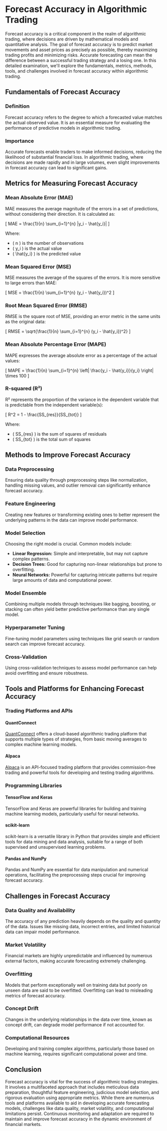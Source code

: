 # Forecast Accuracy in Algorithmic Trading

Forecast accuracy is a critical component in the realm of algorithmic trading, where decisions are driven by mathematical models and quantitative analysis. The goal of forecast accuracy is to predict market movements and asset prices as precisely as possible, thereby maximizing trading profits and minimizing risks. Accurate forecasting can mean the difference between a successful trading strategy and a losing one. In this detailed examination, we'll explore the fundamentals, metrics, methods, tools, and challenges involved in forecast accuracy within algorithmic trading.

## Fundamentals of Forecast Accuracy

### Definition
Forecast accuracy refers to the degree to which a forecasted value matches the actual observed value. It is an essential measure for evaluating the performance of predictive models in algorithmic trading.

### Importance
Accurate forecasts enable traders to make informed decisions, reducing the likelihood of substantial financial loss. In algorithmic trading, where decisions are made rapidly and in large volumes, even slight improvements in forecast accuracy can lead to significant gains.

## Metrics for Measuring Forecast Accuracy

### Mean Absolute Error (MAE)
MAE measures the average magnitude of the errors in a set of predictions, without considering their direction. It is calculated as:

\[ MAE = \frac{1}{n} \sum_{i=1}^{n} |y_i - \hat{y_i}| \]

Where:
- \( n \) is the number of observations
- \( y_i \) is the actual value
- \( \hat{y_i} \) is the predicted value

### Mean Squared Error (MSE)
MSE measures the average of the squares of the errors. It is more sensitive to large errors than MAE:

\[ MSE = \frac{1}{n} \sum_{i=1}^{n} (y_i - \hat{y_i})^2 \]

### Root Mean Squared Error (RMSE)
RMSE is the square root of MSE, providing an error metric in the same units as the original data:

\[ RMSE = \sqrt{\frac{1}{n} \sum_{i=1}^{n} (y_i - \hat{y_i})^2} \]

### Mean Absolute Percentage Error (MAPE)
MAPE expresses the average absolute error as a percentage of the actual values:

\[ MAPE = \frac{1}{n} \sum_{i=1}^{n} \left| \frac{y_i - \hat{y_i}}{y_i} \right| \times 100 \]

### R-squared (R²)
R² represents the proportion of the variance in the dependent variable that is predictable from the independent variable(s):

\[ R^2 = 1 - \frac{SS_{res}}{SS_{tot}} \]

Where:
- \( SS_{res} \) is the sum of squares of residuals
- \( SS_{tot} \) is the total sum of squares

## Methods to Improve Forecast Accuracy

### Data Preprocessing
Ensuring data quality through preprocessing steps like normalization, handling missing values, and outlier removal can significantly enhance forecast accuracy.

### Feature Engineering
Creating new features or transforming existing ones to better represent the underlying patterns in the data can improve model performance.

### Model Selection
Choosing the right model is crucial. Common models include:

- **Linear Regression:** Simple and interpretable, but may not capture complex patterns.
- **Decision Trees:** Good for capturing non-linear relationships but prone to overfitting.
- **Neural Networks:** Powerful for capturing intricate patterns but require large amounts of data and computational power.

### Model Ensemble
Combining multiple models through techniques like bagging, boosting, or stacking can often yield better predictive performance than any single model.

### Hyperparameter Tuning
Fine-tuning model parameters using techniques like grid search or random search can improve forecast accuracy.

### Cross-Validation
Using cross-validation techniques to assess model performance can help avoid overfitting and ensure robustness.

## Tools and Platforms for Enhancing Forecast Accuracy

### Trading Platforms and APIs

#### QuantConnect
[QuantConnect](https://www.quantconnect.com) offers a cloud-based algorithmic trading platform that supports multiple types of strategies, from basic moving averages to complex machine learning models.

#### Alpaca
[Alpaca](https://alpaca.markets) is an API-focused trading platform that provides commission-free trading and powerful tools for developing and testing trading algorithms.

### Programming Libraries

#### TensorFlow and Keras
TensorFlow and Keras are powerful libraries for building and training machine learning models, particularly useful for neural networks.

#### scikit-learn
scikit-learn is a versatile library in Python that provides simple and efficient tools for data mining and data analysis, suitable for a range of both supervised and unsupervised learning problems.

#### Pandas and NumPy
Pandas and NumPy are essential for data manipulation and numerical operations, facilitating the preprocessing steps crucial for improving forecast accuracy.

## Challenges in Forecast Accuracy

### Data Quality and Availability
The accuracy of any prediction heavily depends on the quality and quantity of the data. Issues like missing data, incorrect entries, and limited historical data can impair model performance.

### Market Volatility
Financial markets are highly unpredictable and influenced by numerous external factors, making accurate forecasting extremely challenging.

### Overfitting
Models that perform exceptionally well on training data but poorly on unseen data are said to be overfitted. Overfitting can lead to misleading metrics of forecast accuracy.

### Concept Drift
Changes in the underlying relationships in the data over time, known as concept drift, can degrade model performance if not accounted for.

### Computational Resources
Developing and training complex algorithms, particularly those based on machine learning, requires significant computational power and time.

## Conclusion

Forecast accuracy is vital for the success of algorithmic trading strategies. It involves a multifaceted approach that includes meticulous data preparation, thoughtful feature engineering, judicious model selection, and rigorous evaluation using appropriate metrics. While there are numerous tools and platforms available to aid in developing accurate forecasting models, challenges like data quality, market volatility, and computational limitations persist. Continuous monitoring and adaptation are required to maintain and improve forecast accuracy in the dynamic environment of financial markets.
